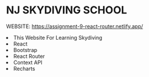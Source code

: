 # NJ SKYDIVING SCHOOL

WEBSITE: https://assignment-9-react-router.netlify.app/

<li>This Website For Learning Skydiving</li>
<li>React</li>
<li>Bootstrap</li>
<li>React Router</li>
<li>Context API</li>
<li>Recharts</li>
